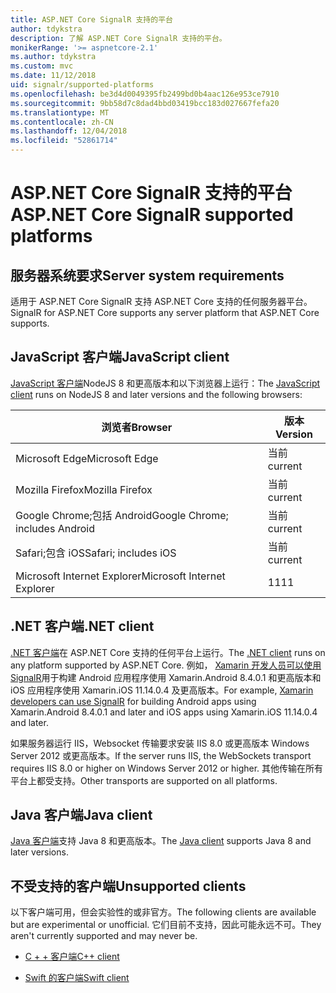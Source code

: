 ```yaml
---
title: ASP.NET Core SignalR 支持的平台
author: tdykstra
description: 了解 ASP.NET Core SignalR 支持的平台。
monikerRange: '>= aspnetcore-2.1'
ms.author: tdykstra
ms.custom: mvc
ms.date: 11/12/2018
uid: signalr/supported-platforms
ms.openlocfilehash: be3d4d0049395fb2499bd0b4aac126e953ce7910
ms.sourcegitcommit: 9bb58d7c8dad4bbd03419bcc183d027667fefa20
ms.translationtype: MT
ms.contentlocale: zh-CN
ms.lasthandoff: 12/04/2018
ms.locfileid: "52861714"
---
```

# <a name="aspnet-core-signalr-supported-platforms"></a><span data-ttu-id="1899e-103">ASP.NET Core SignalR 支持的平台</span><span class="sxs-lookup"><span data-stu-id="1899e-103">ASP.NET Core SignalR supported platforms</span></span>

## <a name="server-system-requirements"></a><span data-ttu-id="1899e-104">服务器系统要求</span><span class="sxs-lookup"><span data-stu-id="1899e-104">Server system requirements</span></span>

<span data-ttu-id="1899e-105">适用于 ASP.NET Core SignalR 支持 ASP.NET Core 支持的任何服务器平台。</span><span class="sxs-lookup"><span data-stu-id="1899e-105">SignalR for ASP.NET Core supports any server platform that ASP.NET Core supports.</span></span>

## <a name="javascript-client"></a><span data-ttu-id="1899e-106">JavaScript 客户端</span><span class="sxs-lookup"><span data-stu-id="1899e-106">JavaScript client</span></span>

<span data-ttu-id="1899e-107">[JavaScript 客户端](https://www.npmjs.com/package/@aspnet/signalr)NodeJS 8 和更高版本和以下浏览器上运行：</span><span class="sxs-lookup"><span data-stu-id="1899e-107">The [JavaScript client](https://www.npmjs.com/package/@aspnet/signalr) runs on NodeJS 8 and later versions and the following browsers:</span></span>

| <span data-ttu-id="1899e-108">浏览者</span><span class="sxs-lookup"><span data-stu-id="1899e-108">Browser</span></span>                         | <span data-ttu-id="1899e-109">版本</span><span class="sxs-lookup"><span data-stu-id="1899e-109">Version</span></span> |
| ------------------------------- | ------- |
| <span data-ttu-id="1899e-110">Microsoft Edge</span><span class="sxs-lookup"><span data-stu-id="1899e-110">Microsoft Edge</span></span>                  | <span data-ttu-id="1899e-111">当前</span><span class="sxs-lookup"><span data-stu-id="1899e-111">current</span></span> |
| <span data-ttu-id="1899e-112">Mozilla Firefox</span><span class="sxs-lookup"><span data-stu-id="1899e-112">Mozilla Firefox</span></span>                 | <span data-ttu-id="1899e-113">当前</span><span class="sxs-lookup"><span data-stu-id="1899e-113">current</span></span> |
| <span data-ttu-id="1899e-114">Google Chrome;包括 Android</span><span class="sxs-lookup"><span data-stu-id="1899e-114">Google Chrome; includes Android</span></span> | <span data-ttu-id="1899e-115">当前</span><span class="sxs-lookup"><span data-stu-id="1899e-115">current</span></span> |
| <span data-ttu-id="1899e-116">Safari;包含 iOS</span><span class="sxs-lookup"><span data-stu-id="1899e-116">Safari; includes iOS</span></span>            | <span data-ttu-id="1899e-117">当前</span><span class="sxs-lookup"><span data-stu-id="1899e-117">current</span></span> |
| <span data-ttu-id="1899e-118">Microsoft Internet Explorer</span><span class="sxs-lookup"><span data-stu-id="1899e-118">Microsoft Internet Explorer</span></span>     | <span data-ttu-id="1899e-119">11</span><span class="sxs-lookup"><span data-stu-id="1899e-119">11</span></span>      |
 
## <a name="net-client"></a><span data-ttu-id="1899e-120">.NET 客户端</span><span class="sxs-lookup"><span data-stu-id="1899e-120">.NET client</span></span>

<span data-ttu-id="1899e-121">[.NET 客户端](https://www.nuget.org/packages/Microsoft.AspNetCore.SignalR/)在 ASP.NET Core 支持的任何平台上运行。</span><span class="sxs-lookup"><span data-stu-id="1899e-121">The [.NET client](https://www.nuget.org/packages/Microsoft.AspNetCore.SignalR/) runs on any platform supported by ASP.NET Core.</span></span> <span data-ttu-id="1899e-122">例如， [Xamarin 开发人员可以使用 SignalR](https://github.com/aspnet/Announcements/issues/305)用于构建 Android 应用程序使用 Xamarin.Android 8.4.0.1 和更高版本和 iOS 应用程序使用 Xamarin.iOS 11.14.0.4 及更高版本。</span><span class="sxs-lookup"><span data-stu-id="1899e-122">For example, [Xamarin developers can use SignalR](https://github.com/aspnet/Announcements/issues/305) for building Android apps using Xamarin.Android 8.4.0.1 and later and iOS apps using Xamarin.iOS 11.14.0.4 and later.</span></span>

<span data-ttu-id="1899e-123">如果服务器运行 IIS，Websocket 传输要求安装 IIS 8.0 或更高版本 Windows Server 2012 或更高版本。</span><span class="sxs-lookup"><span data-stu-id="1899e-123">If the server runs IIS, the WebSockets transport requires IIS 8.0 or higher on Windows Server 2012 or higher.</span></span> <span data-ttu-id="1899e-124">其他传输在所有平台上都受支持。</span><span class="sxs-lookup"><span data-stu-id="1899e-124">Other transports are supported on all platforms.</span></span>

## <a name="java-client"></a><span data-ttu-id="1899e-125">Java 客户端</span><span class="sxs-lookup"><span data-stu-id="1899e-125">Java client</span></span>

<span data-ttu-id="1899e-126">[Java 客户端](https://search.maven.org/artifact/com.microsoft.aspnet/signalr)支持 Java 8 和更高版本。</span><span class="sxs-lookup"><span data-stu-id="1899e-126">The [Java client](https://search.maven.org/artifact/com.microsoft.aspnet/signalr) supports Java 8 and later versions.</span></span>

## <a name="unsupported-clients"></a><span data-ttu-id="1899e-127">不受支持的客户端</span><span class="sxs-lookup"><span data-stu-id="1899e-127">Unsupported clients</span></span>

<span data-ttu-id="1899e-128">以下客户端可用，但会实验性的或非官方。</span><span class="sxs-lookup"><span data-stu-id="1899e-128">The following clients are available but are experimental or unofficial.</span></span> <span data-ttu-id="1899e-129">它们目前不支持，因此可能永远不可。</span><span class="sxs-lookup"><span data-stu-id="1899e-129">They aren't currently supported and may never be.</span></span>

* [<span data-ttu-id="1899e-130">C + + 客户端</span><span class="sxs-lookup"><span data-stu-id="1899e-130">C++ client</span></span>](https://github.com/aspnet/SignalR/tree/master/clients/cpp)

* [<span data-ttu-id="1899e-131">Swift 的客户端</span><span class="sxs-lookup"><span data-stu-id="1899e-131">Swift client</span></span>](https://github.com/moozzyk/SignalR-Client-Swift)

